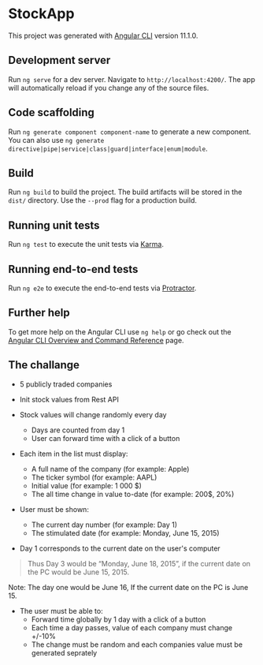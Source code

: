 # StockApp

This project was generated with [Angular CLI](https://github.com/angular/angular-cli) version 11.1.0.

## Development server

Run `ng serve` for a dev server. Navigate to `http://localhost:4200/`. The app will automatically reload if you change any of the source files.

## Code scaffolding

Run `ng generate component component-name` to generate a new component. You can also use `ng generate directive|pipe|service|class|guard|interface|enum|module`.

## Build

Run `ng build` to build the project. The build artifacts will be stored in the `dist/` directory. Use the `--prod` flag for a production build.

## Running unit tests

Run `ng test` to execute the unit tests via [Karma](https://karma-runner.github.io).

## Running end-to-end tests

Run `ng e2e` to execute the end-to-end tests via [Protractor](http://www.protractortest.org/).

## Further help

To get more help on the Angular CLI use `ng help` or go check out the [Angular CLI Overview and Command Reference](https://angular.io/cli) page.

## The challange

- 5 publicly traded companies

- Init stock values from Rest API

- Stock values will change randomly every day
  - Days are counted from day 1
  - User can forward time with a click of a button

- Each item in the list must display:
  - A full name of the company (for example: Apple)
  - The ticker symbol (for example: AAPL)
  - Initial value (for example: 1 000 $)
  - The all time change in value to-date (for example: 200$, 20%)

- User must be shown:
  - The current day number (for example: Day 1)
  - The stimulated date (for example: Monday, June 15, 2015)

- Day 1 corresponds to the current date on the user's computer

> Thus Day 3 would be “Monday, June 18, 2015”, if the current date on the PC would be June 15, 2015. 

Note: The day one would be June 16, If the current date on the PC is June 15.

- The user must be able to:
  - Forward time globally by 1 day with a click of a button
  - Each time a day passes, value of each company must change +/-10%
  - The change must be random and each companies value must be generated seprately
